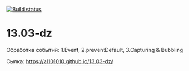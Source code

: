[![Build status](https://ci.appveyor.com/api/projects/status/8cjs6vhuw6kqpxok?svg=true)](https://ci.appveyor.com/project/Al101010/13-03-dz)


# 13.03-dz
Обработка событий: 1.Event, 2.preventDefault, 3.Capturing & Bubbling

Сылка:
https://al101010.github.io/13.03-dz/